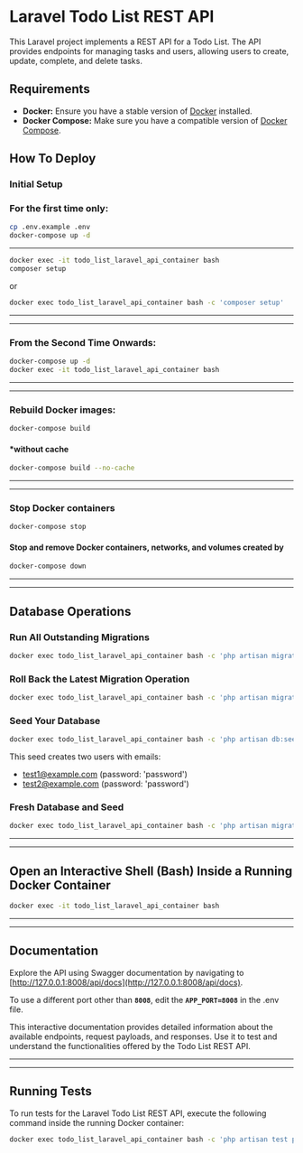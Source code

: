 # Laravel Todo List REST API

This Laravel project implements a REST API for a Todo List. The API provides endpoints for managing tasks and users, allowing users to create, update, complete, and delete tasks.

## Requirements

- **Docker:** Ensure you have a stable version of [Docker](https://docs.docker.com/engine/install/) installed.
- **Docker Compose:** Make sure you have a compatible version of [Docker Compose](https://docs.docker.com/compose/install/#install-compose).

## How To Deploy

### Initial Setup

### For the first time only:

```bash
cp .env.example .env
docker-compose up -d
```
---
```bash
docker exec -it todo_list_laravel_api_container bash
composer setup
```
or
```bash
docker exec todo_list_laravel_api_container bash -c 'composer setup'
```
___
___
### From the Second Time Onwards:
```bash
docker-compose up -d
docker exec -it todo_list_laravel_api_container bash
```
___
___
### Rebuild Docker images:
```bash
docker-compose build
```
#### *without cache
```bash
docker-compose build --no-cache
```
___
___
### Stop Docker containers
```bash
docker-compose stop
```

#### Stop and remove Docker containers, networks, and volumes created by

```bash
docker-compose down
```
___
___
## Database Operations

### Run All Outstanding Migrations

```bash
docker exec todo_list_laravel_api_container bash -c 'php artisan migrate'
```

### Roll Back the Latest Migration Operation

```bash
docker exec todo_list_laravel_api_container bash -c 'php artisan migrate:rollback'
```

### Seed Your Database

```bash
docker exec todo_list_laravel_api_container bash -c 'php artisan db:seed'
```

This seed creates two users with emails:
- test1@example.com (password: 'password')
- test2@example.com (password: 'password')

### Fresh Database and Seed

```bash
docker exec todo_list_laravel_api_container bash -c 'php artisan migrate:fresh --seed'
```
___
___
## Open an Interactive Shell (Bash) Inside a Running Docker Container

```bash
docker exec -it todo_list_laravel_api_container bash
```
___
___
## Documentation

Explore the API using Swagger documentation by navigating to [http://127.0.0.1:8008/api/docs](http://127.0.0.1:8008/api/docs).

To use a different port other than **`8008`**, edit the **`APP_PORT=8008`** in the .env file.

This interactive documentation provides detailed information about the available endpoints, request payloads, and responses. Use it to test and understand the functionalities offered by the Todo List REST API.
___
___
## Running Tests

To run tests for the Laravel Todo List REST API, execute the following command inside the running Docker container:

```bash
docker exec todo_list_laravel_api_container bash -c 'php artisan test php artisan test --env=testing'
```
